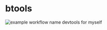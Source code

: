# btools
![example workflow name](https://github.com/coderjinhui/btools/workflows/dev-ci/badge.svg)
devtools for myself
